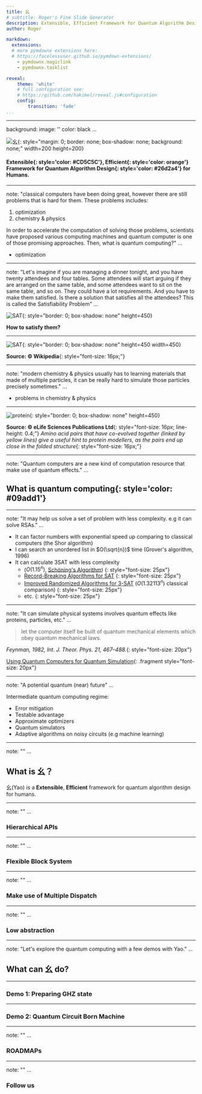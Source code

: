 ```yaml
---
title: 幺
# subtitle: Roger's Fine Slide Generator
description: Extensible, Efficient Framework for Quantum Algorithm Design for Humans.
author: Roger

markdown:
  extensions:
  # more pymdownx extensions here:
  # https://facelessuser.github.io/pymdown-extensions/
    - pymdownx.magiclink
    - pymdownx.tasklist

reveal:
    theme: 'white'
    # full configuration see:
    # https://github.com/hakimel/reveal.js#configuration
    config:
        transition: 'fade'
...
```


---
background:
    image: ''
    color: black
...

![幺](/media/logo-light.svg){: style="margin: 0; border: none; box-shadow: none; background: none;" width=200 height=200}

#### **Extensible**{: style='color: #CD5C5C'}, **Efficient**{: style='color: orange'} Framework for **Quantum Algorithm Design**{: style='color: #26d2a4'} for Humans.

---
note: "classical computers have been doing great, however there are still problems that is hard for them. These problems includes:

1. optimization
2. chemistry & physics

In order to accelerate the computation of solving those problems, scientists have proposed various computing machines
and quantum computer is one of those promising approaches. Then, what is quantum computing?"
...

- optimization

---
note: "Let's imagine if you are managing a dinner tonight, and you have twenty attendees and four tables. Some attendees will start arguing
if they are arranged on the same table, and some attendees want to sit on the same table, and so on. They could have a lot requirements.
And you have to make them satisfied. Is there a solution that satisfies all the attendees? This is called the Satisfiability Problem"
...

![SAT](/media/attendees.jpg){: style="border: 0; box-shadow: none" height=450}

**How to satisfy them?**

---

![SAT](/media/Sat_reduced_to_Clique_from_Sipser.svg){: style="border: 0; box-shadow: none" height=450 width=450}

**Source: © Wikipedia**{: style="font-size: 16px;"}

---
note: "modern chemistry & physics usually has to learning materials that made of multiple particles, it can be really hard to simulate
those particles precisely sometimes."
...

- problems in chemistry & physics

---

![protein](/media/protein.jpg){: style="border: 0; box-shadow: none" height=450}

**Source: © eLife Sciences Publications Ltd**{: style="font-size: 16px; line-height: 0.4;"}
*Amino acid pairs that have co-evolved together (linked by yellow lines) give a useful hint to protein modellers, as the pairs end up close in the folded structure*{: style="font-size: 16px;"}

---
note: "Quantum computers are a new kind of computation resource that make use of quantum effects."
...

## **What is quantum computing**{: style='color: #09add1'}

---
note: "It may help us solve a set of problem with less complexity. e.g it can solve RSAs."
...

- It can factor numbers with exponential speed up comparing to classical computers (the Shor algorithm)
- I can search an unordered list in $O(\sqrt{n})$ time (Grover's algorithm, 1996)
- It can calculate 3SAT with less complexity
    - ($O(1.15^n)$, [Schöning's Algorithm](http://homepages.cwi.nl/~rdewolf/schoning99.pdf))
    {: style="font-size: 25px"}
    - [Record-Breaking Algorithms for SAT](https://digitalcommons.utep.edu/cgi/viewcontent.cgi?referer=&httpsredir=1&article=1256&context=cs_techrep)
    {: style="font-size: 25px"}
    - [Improved Randomized Algorithms for 3-SAT](http://dx.doi.org/10.1007/978-3-642-17517-6_9) ($O(1.32113^n)$ classical comparison)
    {: style="font-size: 25px"}
    - etc.
    {: style="font-size: 25px"}

---
note: "It can simulate physical systems involves quantum effects like proteins, particles, etc."
...

> let the computer itself be built of quantum mechanical elements which obey quantum mechanical laws.

*Feynman, 1982, Int. J. Theor. Phys. 21, 467–488.*{: style="font-size: 20px"}

[Using Quantum Computers for Quantum Simulation](http://www.mdpi.com/1099-4300/12/11/2268/pdf){: .fragment style="font-size: 20px"}

---
note: "A potential quantum (near) future"
...

Intermediate quantum computing regime:

- Error mitigation
- Testable advantage
- Approximate optimizers
- Quantum simulators
- Adaptive algorithms on noisy circuits (e.g machine learning)

---
note: ""
...

## What is 幺？

幺(Yao) is a **Extensible**, **Efficient** framework for quantum algorithm design for humans.

---
note: ""
...

### Hierarchical APIs

---
note: ""
...

### Flexible Block System

---
note: ""
...

### Make use of Multiple Dispatch

---
note: ""
...

### Low abstraction

---
note: "Let's explore the quantum computing with a few demos with Yao."
...

## What can 幺 do?

---

### Demo 1: Preparing GHZ state

---

### Demo 2: Quantum Circuit Born Machine


---
note: ""
...

### ROADMAPs

---
note: ""
...

### Follow us
